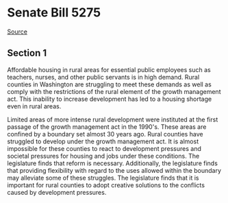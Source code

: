 # Senate Bill 5275

[Source](http://lawfilesext.leg.wa.gov/biennium/2021-22/Xml/Bills/Senate%20Bills/5275.xml)
## Section 1
Affordable housing in rural areas for essential public employees such as teachers, nurses, and other public servants is in high demand. Rural counties in Washington are struggling to meet these demands as well as comply with the restrictions of the rural element of the growth management act. This inability to increase development has led to a housing shortage even in rural areas.

Limited areas of more intense rural development were instituted at the first passage of the growth management act in the 1990's. These areas are confined by a boundary set almost 30 years ago. Rural counties have struggled to develop under the growth management act. It is almost impossible for these counties to react to development pressures and societal pressures for housing and jobs under these conditions. The legislature finds that reform is necessary. Additionally, the legislature finds that providing flexibility with regard to the uses allowed within the boundary may alleviate some of these struggles. The legislature finds that it is important for rural counties to adopt creative solutions to the conflicts caused by development pressures.

